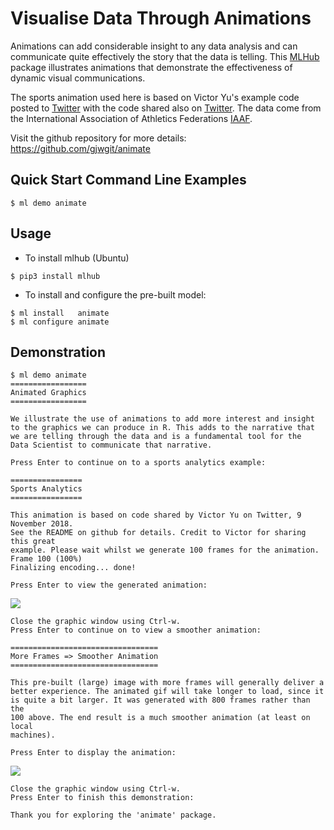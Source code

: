 # Visualise Data Through Animations

Animations can add considerable insight to any data analysis and can
communicate quite effectively the story that the data is telling. This
[MLHub](https://mlhub.ai) package illustrates animations that
demonstrate the effectiveness of dynamic visual communications.

The sports animation used here is based on Victor Yu's example code
posted to
[Twitter](https://twitter.com/VictorYuEpi/status/1061012677907091457)
with the code shared also on
[Twitter](https://twitter.com/VictorYuEpi/status/1061681783920619521).
The data come from the International Association of Athletics
Federations
[IAAF](https://www.iaaf.org/results/olympic-games/2016/the-xxxi-olympic-games-5771/men/decathlon/1500-metres/points).

Visit the github repository for more details:
<https://github.com/gjwgit/animate>

## Quick Start Command Line Examples

```console
$ ml demo animate
```

## Usage

- To install mlhub (Ubuntu)

```console
$ pip3 install mlhub
```

- To install and configure the pre-built model:

```console
$ ml install   animate
$ ml configure animate
```

## Demonstration

```console
$ ml demo animate
=================
Animated Graphics
=================

We illustrate the use of animations to add more interest and insight
to the graphics we can produce in R. This adds to the narrative that
we are telling through the data and is a fundamental tool for the
Data Scientist to communicate that narrative.

Press Enter to continue on to a sports analytics example: 

================
Sports Analytics
================

This animation is based on code shared by Victor Yu on Twitter, 9 November 2018.
See the README on github for details. Credit to Victor for sharing this great
example. Please wait whilst we generate 100 frames for the animation.
Frame 100 (100%)
Finalizing encoding... done!

Press Enter to view the generated animation: 
```
![](animate_100.gif)

```console
Close the graphic window using Ctrl-w.
Press Enter to continue on to view a smoother animation: 

=================================
More Frames => Smoother Animation
=================================

This pre-built (large) image with more frames will generally deliver a
better experience. The animated gif will take longer to load, since it
is quite a bit larger. It was generated with 800 frames rather than the
100 above. The end result is a much smoother animation (at least on local
machines).

Press Enter to display the animation: 
```
![](animate_800.gif)

```console
Close the graphic window using Ctrl-w.
Press Enter to finish this demonstration: 

Thank you for exploring the 'animate' package.
```

